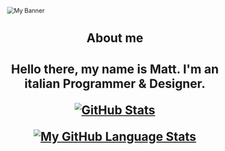 ![My Banner](https://pbs.twimg.com/profile_banners/1316444575502946306/1661346092/1500x500)

<div align="center">
  <h1>About me<h1>
  Hello there, my name is Matt. I'm an italian Programmer & Designer.

  [![GitHub Stats](https://github-readme-stats.vercel.app/api/?username=XenonMatt&count_private=true&show_icons=true&disable_animations=false&theme=dark)]()

  [![My GitHub Language Stats](https://github-readme-stats.vercel.app/api/top-langs/?username=XenonMatt&langs_count=10&layout=compact&theme=dark)]()
</div>
